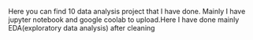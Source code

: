 Here you can find 10 data analysis project that I have done.
Mainly I have jupyter notebook and google coolab to upload.Here I have done mainly EDA(exploratory data analysis) after cleaning
